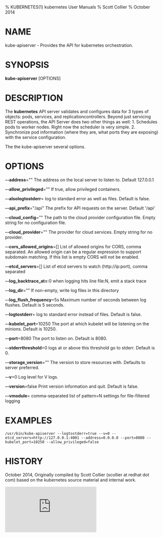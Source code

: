 % KUBERNETES(1) kubernetes User Manuals
% Scott Collier
% October 2014
# NAME
kube-apiserver \- Provides the API for kubernetes orchestration.

# SYNOPSIS
**kube-apiserver** [OPTIONS]

# DESCRIPTION

The **kubernetes** API server validates and configures data for 3 types of objects: pods, services, and replicationcontrollers. Beyond just servicing REST operations, the API Server does two other things as well: 1. Schedules pods to worker nodes. Right now the scheduler is very simple. 2. Synchronize pod information (where they are, what ports they are exposing) with the service configuration.

The the kube-apiserver several options.

# OPTIONS
**--address**=""
	The address on the local server to listen to. Default 127.0.0.1

**--allow_privileged**=""
	If true, allow privileged containers.

**--alsologtostderr**=
	log to standard error as well as files. Default is false.

**--api_prefix**="/api"
	The prefix for API requests on the server. Default '/api'

**--cloud_config**=""
	The path to the cloud provider configuration file. Empty string for no configuration file.

**--cloud_provider**=""
	The provider for cloud services. Empty string for no provider.

**--cors_allowed_origins**=[]
	List of allowed origins for CORS, comma separated. An allowed origin can be a regular expression to support subdomain matching. If this list is empty CORS will not be enabled.

**--etcd_servers**=[]
	List of etcd servers to watch (http://ip:port), comma separated

**--log_backtrace_at=**:0
	when logging hits line file:N, emit a stack trace

**--log_dir**=""
	If non-empty, write log files in this directory

**--log_flush_frequency**=5s
	Maximum number of seconds between log flushes. Default is 5 seconds.

**--logtostderr**=
	log to standard error instead of files. Default is false.

**--kubelet_port**=10250
	The port at which kubelet will be listening on the minions. Default is 10250.

**--port**=8080
	The port to listen on. Default is 8080.

**--stderrthreshold**=0
	logs at or above this threshold go to stderr. Default is 0.

**--storage_version**=""
	The version to store resources with. Defaults to server preferred.

**--v**=0
	Log level for V logs.

**--version**=false
	Print version information and quit. Default is false.

**--vmodule**=
	comma-separated list of pattern=N settings for file-filtered logging

# EXAMPLES
```
/usr/bin/kube-apiserver --logtostderr=true --v=0 --etcd_servers=http://127.0.0.1:4001 --address=0.0.0.0 --port=8080 --kubelet_port=10250 --allow_privileged=false
```
# HISTORY
October 2014, Originally compiled by Scott Collier (scollier at redhat dot com) based
 on the kubernetes source material and internal work.


[![Analytics](https://kubernetes-site.appspot.com/UA-36037335-10/GitHub/docs/man/kube-apiserver.1.md?pixel)]()
